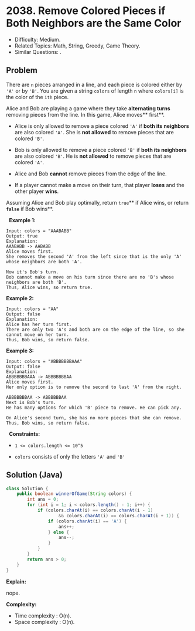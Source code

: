 # 2038. Remove Colored Pieces if Both Neighbors are the Same Color

- Difficulty: Medium.
- Related Topics: Math, String, Greedy, Game Theory.
- Similar Questions: .

## Problem

There are ```n``` pieces arranged in a line, and each piece is colored either by ```'A'``` or by ```'B'```. You are given a string ```colors``` of length ```n``` where ```colors[i]``` is the color of the ```ith``` piece.

Alice and Bob are playing a game where they take **alternating turns** removing pieces from the line. In this game, Alice moves** first**.


	
- Alice is only allowed to remove a piece colored ```'A'``` if **both its neighbors** are also colored ```'A'```. She is **not allowed** to remove pieces that are colored ```'B'```.
	
- Bob is only allowed to remove a piece colored ```'B'``` if **both its neighbors** are also colored ```'B'```. He is **not allowed** to remove pieces that are colored ```'A'```.
	
- Alice and Bob **cannot** remove pieces from the edge of the line.
	
- If a player cannot make a move on their turn, that player **loses** and the other player **wins**.


Assuming Alice and Bob play optimally, return ```true```** if Alice wins, or return **```false```** if Bob wins**.

 
**Example 1:**

```
Input: colors = "AAABABB"
Output: true
Explanation:
AAABABB -> AABABB
Alice moves first.
She removes the second 'A' from the left since that is the only 'A' whose neighbors are both 'A'.

Now it's Bob's turn.
Bob cannot make a move on his turn since there are no 'B's whose neighbors are both 'B'.
Thus, Alice wins, so return true.
```

**Example 2:**

```
Input: colors = "AA"
Output: false
Explanation:
Alice has her turn first.
There are only two 'A's and both are on the edge of the line, so she cannot move on her turn.
Thus, Bob wins, so return false.
```

**Example 3:**

```
Input: colors = "ABBBBBBBAAA"
Output: false
Explanation:
ABBBBBBBAAA -> ABBBBBBBAA
Alice moves first.
Her only option is to remove the second to last 'A' from the right.

ABBBBBBBAA -> ABBBBBBAA
Next is Bob's turn.
He has many options for which 'B' piece to remove. He can pick any.

On Alice's second turn, she has no more pieces that she can remove.
Thus, Bob wins, so return false.
```

 
**Constraints:**


	
- ```1 <= colors.length <= 10^5```
	
- ```colors``` consists of only the letters ```'A'``` and ```'B'```



## Solution (Java)

```java
class Solution {
    public boolean winnerOfGame(String colors) {
        int ans = 0;
        for (int i = 1; i < colors.length() - 1; i++) {
            if (colors.charAt(i) == colors.charAt(i - 1)
                    && colors.charAt(i) == colors.charAt(i + 1)) {
                if (colors.charAt(i) == 'A') {
                    ans++;
                } else {
                    ans--;
                }
            }
        }
        return ans > 0;
    }
}
```

**Explain:**

nope.

**Complexity:**

* Time complexity : O(n).
* Space complexity : O(n).

